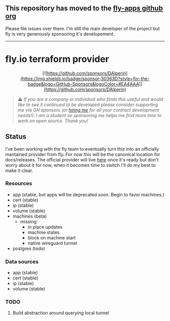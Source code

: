 ## This repository has moved to the [fly-apps github org](https://github.com/fly-apps/terraform-provider-fly)

Please file issues over there. I'm still the main developer of the project but fly is very generously sponsoring it's developement.

---

# fly.io terraform provider

<div style="text-align: center;">

[![https://github.com/sponsors/DAlperin](https://img.shields.io/badge/sponsor-30363D?style=for-the-badge&logo=GitHub-Sponsors&logoColor=#EA4AAA)](https://github.com/sponsors/DAlperin)

</div>

> ⚠️ _If you are a company or individual who finds this useful and would like to see it continued to be developed please consider supporting me via GH sponsors (or [hiring me](https://dov.dev) for all your contract development needs!). I am a student so sponsoring me helps me find more time to work on open source. Thank you!_

## Status
I've been working with the fly team to eventually turn this into an officially mantained provider from fly. For now this will be the canonical location for docs/releases. The official provider will live [here](https://github.com/superfly/terraform-provider-fly) once it's ready but don't worry about it for now, when it becomes time to switch I'll do my best to make it clear.

### Resources
- app (stable, but apps will be deprecated soon. Begin to favor machines.)
- cert (stable)
- ip (stable)
- volume (stable)
- machines (beta)
  - missing:
    - in place updates
    - machine states
    - block on machine start
    - native wireguard tunnel
- postgres (todo)

### Data sources
- app (stable)
- cert (stable)
- ip (stable)
- volume (stable)


### TODO

1. Build abstraction around querying local tunnel
